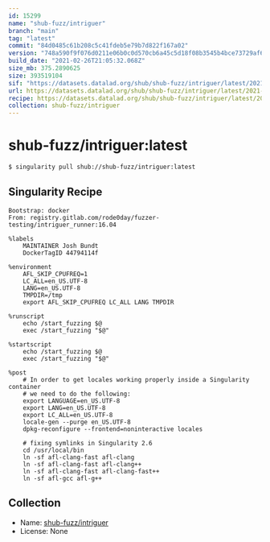 ```yaml
---
id: 15299
name: "shub-fuzz/intriguer"
branch: "main"
tag: "latest"
commit: "84d0485c61b208c5c41fdeb5e79b7d822f167a02"
version: "748a590f9f076d0211e06b0c0d570cb6a45c5d18f08b3545b4bce73729af633f"
build_date: "2021-02-26T21:05:32.068Z"
size_mb: 375.2890625
size: 393519104
sif: "https://datasets.datalad.org/shub/shub-fuzz/intriguer/latest/2021-02-26-84d0485c-748a590f/748a590f9f076d0211e06b0c0d570cb6a45c5d18f08b3545b4bce73729af633f.sif"
url: https://datasets.datalad.org/shub/shub-fuzz/intriguer/latest/2021-02-26-84d0485c-748a590f/
recipe: https://datasets.datalad.org/shub/shub-fuzz/intriguer/latest/2021-02-26-84d0485c-748a590f/Singularity
collection: shub-fuzz/intriguer
---
```


# shub-fuzz/intriguer:latest

```bash
$ singularity pull shub://shub-fuzz/intriguer:latest
```

## Singularity Recipe

```singularity
Bootstrap: docker
From: registry.gitlab.com/rode0day/fuzzer-testing/intriguer_runner:16.04

%labels
    MAINTAINER Josh Bundt
    DockerTagID 44794114f

%environment
    AFL_SKIP_CPUFREQ=1
    LC_ALL=en_US.UTF-8
    LANG=en_US.UTF-8
    TMPDIR=/tmp
    export AFL_SKIP_CPUFREQ LC_ALL LANG TMPDIR

%runscript
    echo /start_fuzzing $@
    exec /start_fuzzing "$@"

%startscript
    echo /start_fuzzing $@
    exec /start_fuzzing "$@"

%post
    # In order to get locales working properly inside a Singularity container
    # we need to do the following:
    export LANGUAGE=en_US.UTF-8
    export LANG=en_US.UTF-8
    export LC_ALL=en_US.UTF-8
    locale-gen --purge en_US.UTF-8
    dpkg-reconfigure --frontend=noninteractive locales

    # fixing symlinks in Singularity 2.6
    cd /usr/local/bin
    ln -sf afl-clang-fast afl-clang
    ln -sf afl-clang-fast afl-clang++
    ln -sf afl-clang-fast afl-clang-fast++
    ln -sf afl-gcc afl-g++
```

## Collection

 - Name: [shub-fuzz/intriguer](https://github.com/shub-fuzz/intriguer)
 - License: None


